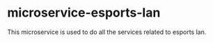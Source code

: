 # microservice-esports-lan
This microservice is used to do all the services related to esports lan.
